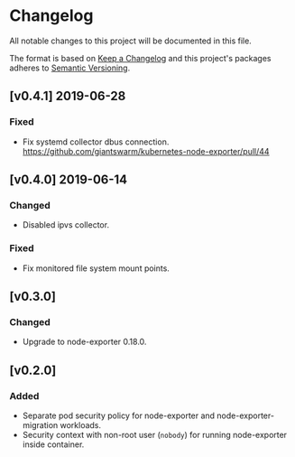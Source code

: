 # Changelog

All notable changes to this project will be documented in this file.

The format is based on [Keep a Changelog](http://keepachangelog.com/en/1.0.0/)
and this project's packages adheres to [Semantic Versioning](http://semver.org/spec/v2.0.0.html).

## [v0.4.1] 2019-06-28

### Fixed

- Fix systemd collector dbus connection. https://github.com/giantswarm/kubernetes-node-exporter/pull/44

## [v0.4.0] 2019-06-14

### Changed

- Disabled ipvs collector.

### Fixed

- Fix monitored file system mount points.

## [v0.3.0]

### Changed

- Upgrade to node-exporter 0.18.0.

## [v0.2.0]

### Added

- Separate pod security policy for node-exporter and node-exporter-migration workloads.
- Security context with non-root user (`nobody`) for running node-exporter inside container.

[Unreleased]: https://github.com/giantswarm/kubernetes-node-exporter/compare/v0.4.1...HEAD
[0.4.1]: https://github.com/giantswarm/kubernetes-node-exporter/releases/tag/v0.4.1
[0.4.0]: https://github.com/giantswarm/kubernetes-node-exporter/releases/tag/v0.4.0
[0.3.0]: https://github.com/giantswarm/kubernetes-node-exporter/releases/tag/v0.3.0
[0.2.0]: https://github.com/giantswarm/kubernetes-node-exporter/releases/tag/v0.2.0
